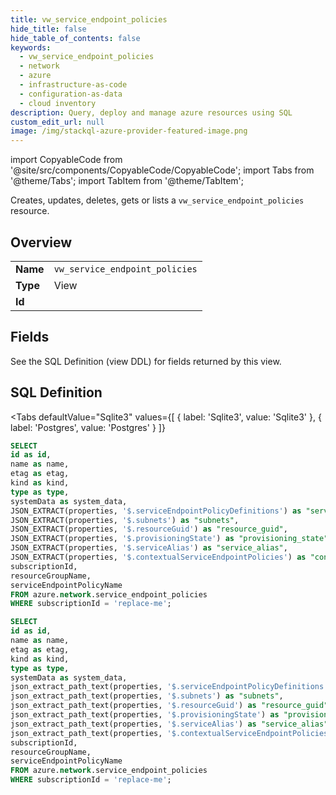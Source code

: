 ```yaml
--- 
title: vw_service_endpoint_policies
hide_title: false
hide_table_of_contents: false
keywords:
  - vw_service_endpoint_policies
  - network
  - azure
  - infrastructure-as-code
  - configuration-as-data
  - cloud inventory
description: Query, deploy and manage azure resources using SQL
custom_edit_url: null
image: /img/stackql-azure-provider-featured-image.png
---
```


import CopyableCode from '@site/src/components/CopyableCode/CopyableCode';
import Tabs from '@theme/Tabs';
import TabItem from '@theme/TabItem';

Creates, updates, deletes, gets or lists a <code>vw_service_endpoint_policies</code> resource.

## Overview
<table><tbody>
<tr><td><b>Name</b></td><td><code>vw_service_endpoint_policies</code></td></tr>
<tr><td><b>Type</b></td><td>View</td></tr>
<tr><td><b>Id</b></td><td><CopyableCode code="azure.network.vw_service_endpoint_policies" /></td></tr>
</tbody></table>

## Fields

See the SQL Definition (view DDL) for fields returned by this view.

## SQL Definition

<Tabs
defaultValue="Sqlite3"
values={[
{ label: 'Sqlite3', value: 'Sqlite3' },
{ label: 'Postgres', value: 'Postgres' }
]}
>
<TabItem value="Sqlite3">

```sql
SELECT
id as id,
name as name,
etag as etag,
kind as kind,
type as type,
systemData as system_data,
JSON_EXTRACT(properties, '$.serviceEndpointPolicyDefinitions') as "service_endpoint_policy_definitions",
JSON_EXTRACT(properties, '$.subnets') as "subnets",
JSON_EXTRACT(properties, '$.resourceGuid') as "resource_guid",
JSON_EXTRACT(properties, '$.provisioningState') as "provisioning_state",
JSON_EXTRACT(properties, '$.serviceAlias') as "service_alias",
JSON_EXTRACT(properties, '$.contextualServiceEndpointPolicies') as "contextual_service_endpoint_policies",
subscriptionId,
resourceGroupName,
serviceEndpointPolicyName
FROM azure.network.service_endpoint_policies
WHERE subscriptionId = 'replace-me';
```

</TabItem>
<TabItem value="Postgres">

```sql
SELECT
id as id,
name as name,
etag as etag,
kind as kind,
type as type,
systemData as system_data,
json_extract_path_text(properties, '$.serviceEndpointPolicyDefinitions') as "service_endpoint_policy_definitions",
json_extract_path_text(properties, '$.subnets') as "subnets",
json_extract_path_text(properties, '$.resourceGuid') as "resource_guid",
json_extract_path_text(properties, '$.provisioningState') as "provisioning_state",
json_extract_path_text(properties, '$.serviceAlias') as "service_alias",
json_extract_path_text(properties, '$.contextualServiceEndpointPolicies') as "contextual_service_endpoint_policies",
subscriptionId,
resourceGroupName,
serviceEndpointPolicyName
FROM azure.network.service_endpoint_policies
WHERE subscriptionId = 'replace-me';
```

</TabItem>
</Tabs>
